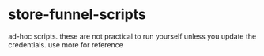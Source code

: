 # store-funnel-scripts
ad-hoc scripts. these are not practical to run yourself unless you update the credentials. use more for reference
